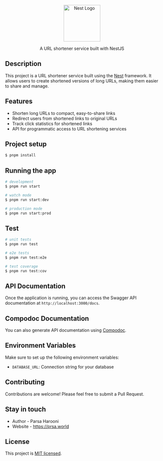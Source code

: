 <p align="center">
  <a href="http://nestjs.com/" target="blank"><img src="https://nestjs.com/img/logo-small.svg" width="120" alt="Nest Logo" /></a>
</p>

<p align="center">A URL shortener service built with NestJS</p>

## Description

This project is a URL shortener service built using the [Nest](https://github.com/nestjs/nest) framework. It allows users to create shortened versions of long URLs, making them easier to share and manage.

## Features

- Shorten long URLs to compact, easy-to-share links
- Redirect users from shortened links to original URLs
- Track click statistics for shortened links
- API for programmatic access to URL shortening services

## Project setup

```bash
$ pnpm install
```

## Running the app

```bash
# development
$ pnpm run start

# watch mode
$ pnpm run start:dev

# production mode
$ pnpm run start:prod
```

## Test

```bash
# unit tests
$ pnpm run test

# e2e tests
$ pnpm run test:e2e

# test coverage
$ pnpm run test:cov
```

## API Documentation

Once the application is running, you can access the Swagger API documentation at `http://localhost:3000/docs`.

## Compodoc Documentation

You can also generate API documentation using [Compodoc](https://compodoc.app/).

## Environment Variables

Make sure to set up the following environment variables:

- `DATABASE_URL`: Connection string for your database

## Contributing

Contributions are welcome! Please feel free to submit a Pull Request.

## Stay in touch

- Author - Parsa Harooni
- Website - https://prsa.world

## License

This project is [MIT licensed](LICENSE).
